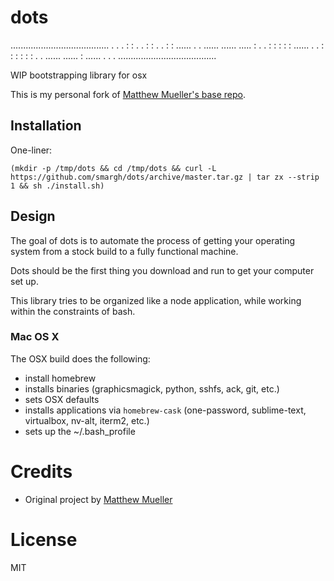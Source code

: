 # dots

.......................................
.                                     .
.         :            :              .
.         :            :              .
.         :            :    ......    .
.    ......  ......  .....  :         .
.    :    :  :    :    :    ......    .
.    :    :  :    :    :         :    .
.    ......  ......    :    ......    .
.                                     .
.......................................


WIP bootstrapping library for osx

This is my personal fork of [Matthew Mueller's base repo](https://github.com/MatthewMueller/dots).

## Installation

One-liner:

```
(mkdir -p /tmp/dots && cd /tmp/dots && curl -L https://github.com/smargh/dots/archive/master.tar.gz | tar zx --strip 1 && sh ./install.sh)
```

## Design

The goal of dots is to automate the process of getting your operating system from a stock build to a fully functional machine. 

Dots should be the first thing you download and run to get your computer set up.

This library tries to be organized like a node application, while working within the constraints of bash.

### Mac OS X

The OSX build does the following:

- install homebrew
- installs binaries (graphicsmagick, python, sshfs, ack, git, etc.)
- sets OSX defaults
- installs applications via `homebrew-cask` (one-password, sublime-text, virtualbox, nv-alt, iterm2, etc.)
- sets up the ~/.bash_profile


# Credits

* Original project by [Matthew Mueller](https://github.com/MatthewMueller/)

# License

MIT
